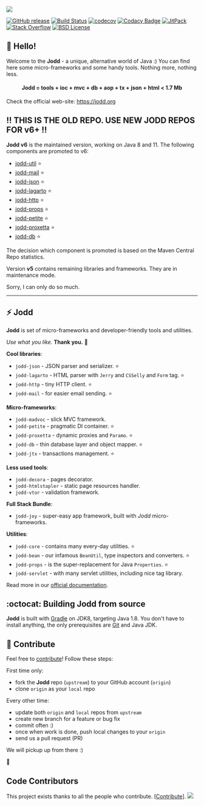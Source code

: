 ![](jodd-github-logo.png)
<br>

[![GitHub release](https://img.shields.io/github/release/oblac/jodd.svg)](https://jodd.org)
[![Build Status](https://img.shields.io/travis/oblac/jodd.svg)](https://travis-ci.org/oblac/jodd)
[![codecov](https://codecov.io/gh/oblac/jodd/branch/master/graph/badge.svg)](https://codecov.io/gh/oblac/jodd)
[![Codacy Badge](https://api.codacy.com/project/badge/Grade/0ce3a0ae3667441fbbd261f6c9e043b0)](https://www.codacy.com/app/igo_rs/jodd)
[![JitPack](https://jitpack.io/v/oblac/jodd.svg)](https://jitpack.io/#oblac/jodd)
[![Stack Overflow](https://img.shields.io/badge/stack%20overflow-jodd-4183C4.svg)](https://stackoverflow.com/questions/tagged/jodd)
[![BSD License](https://img.shields.io/badge/license-BSD--2--Clause-blue.svg)](https://jodd.org/license.html)

## 👋 Hello!

Welcome to the **Jodd** - a unique, alternative world of Java :) You can find here some micro-frameworks and some handy tools. Nothing more, nothing less.

<h4 align="center">Jodd = tools + ioc + mvc + db + aop + tx + json + html < 1.7 Mb</h4>

Check the official web-site: https://jodd.org

## ‼️ THIS IS THE OLD REPO. USE NEW JODD REPOS FOR v6+ ‼️

**Jodd v6** is the maintained version, working on Java 8 and 11. The following components are promoted to v6:

+ [jodd-util](https://github.com/oblac/jodd-util) ⭐
+ [jodd-mail](https://github.com/oblac/jodd-mail) ⭐
+ [jodd-json](https://github.com/oblac/jodd-json) ⭐
+ [jodd-lagarto](https://github.com/oblac/jodd-lagarto) ⭐
+ [jodd-http](https://github.com/oblac/jodd-http) ⭐
+ [jodd-props](https://github.com/oblac/jodd-props) ⭐
+ [jodd-petite](https://github.com/oblac/jodd-petite) ⭐
+ [jodd-proxetta](https://github.com/oblac/jodd-proxetta) ⭐
+ [jodd-db](https://github.com/oblac/jodd-db) ⭐

The decision which component is promoted is based on the Maven Central Repo statistics. 

Version **v5** contains remaining libraries and frameworks. They are in maintenance mode.

Sorry, I can only do so much.

---

## :zap: Jodd

**Jodd** is set of micro-frameworks and developer-friendly tools and utilities.

_Use what you like._ **Thank you.** 🙏

**Cool libraries**:

+ `jodd-json` - JSON parser and serializer. ⭐
+ `jodd-lagarto` - HTML parser with `Jerry` and `CSSelly` and `Form` tag. ⭐
+ `jodd-http` - tiny HTTP client. ⭐
+ `jodd-mail` - for easier email sending. ⭐

**Micro-frameworks**:

+ `jodd-madvoc` - slick MVC framework.
+ `jodd-petite` - pragmatic DI container. ⭐
+ `jodd-proxetta` - dynamic proxies and `Paramo`. ⭐
+ `jodd-db` - thin database layer and object mapper. ⭐
+ `jodd-jtx` - transactions management. ⭐

**Less used tools**:

+ `jodd-decora` - pages decorator.
+ `jodd-htmlstapler` - static page resources handler.
+ `jodd-vtor` - validation framework.

**Full Stack Bundle**:

+ `jodd-joy` - super-easy app framework, built with *Jodd* micro-frameworks.

**Utilities**:

+ `jodd-core` - contains many every-day utilities. ⭐
+ `jodd-bean` - our infamous `BeanUtil`, type inspectors and converters. ⭐
+ `jodd-props` - is the super-replacement for Java `Properties`. ⭐
+ `jodd-servlet` - with many servlet utilities, including nice tag library.

Read more in our [official documentation](http://jodd.org/doc).

## :octocat: Building Jodd from source

**Jodd** is built with [Gradle](http://gradle.org/) on JDK8,
targeting Java 1.8. You don't have to install anything,
the only prerequisites are [Git](http://help.github.com/set-up-git-redirect)
and Java JDK.

## :gift_heart: Contribute

Feel free to [contribute](CONTRIBUTING.md)! Follow these steps:

First time only:

+ fork the **Jodd** repo (`upstream`) to your GitHub account (`origin`)
+ clone `origin` as your `local` repo

Every other time:

+ update both `origin` and `local` repos from `upstream`
+ create new branch for a feature or bug fix
+ commit often :)
+ once when work is done, push local changes to your `origin`
+ send us a pull request (PR)

We will pickup up from there :)

:rocket:

## Code Contributors

This project exists thanks to all the people who contribute. [[Contribute](CONTRIBUTING.md)].
<a href="https://github.com/oblac/jodd/graphs/contributors"><img src="https://opencollective.com/jodd/contributors.svg?width=890&button=false" /></a>
